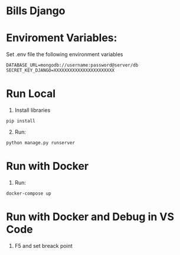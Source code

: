 # Bills Django

# Enviroment Variables:

Set .env file the following environment variables

```
DATABASE_URL=mongodb://username:password@server/db
SECRET_KEY_DJANGO=XXXXXXXXXXXXXXXXXXXXXXX

```

# Run Local

1. Install libraries

```
pip install
```

2. Run:

```
python manage.py runserver
```

# Run with Docker

1. Run:
```
docker-compose up

```

# Run with Docker and Debug in VS Code

1. F5 and set breack point
